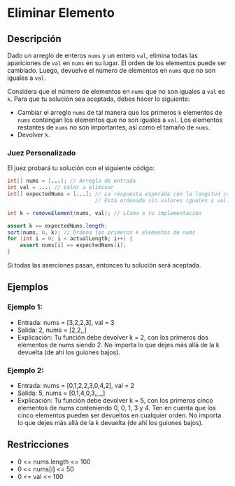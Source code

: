# Eliminar Elemento

## Descripción

Dado un arreglo de enteros `nums` y un entero `val`, elimina todas las apariciones de `val` en `nums` en su lugar. El orden de los elementos puede ser cambiado. Luego, devuelve el número de elementos en `nums` que no son iguales a `val`.

Considera que el número de elementos en `nums` que no son iguales a `val` es `k`. Para que tu solución sea aceptada, debes hacer lo siguiente:

- Cambiar el arreglo `nums` de tal manera que los primeros `k` elementos de `nums` contengan los elementos que no son iguales a `val`. Los elementos restantes de `nums` no son importantes, así como el tamaño de `nums`.
- Devolver `k`.

### Juez Personalizado

El juez probará tu solución con el siguiente código:

```java
int[] nums = [...]; // Arreglo de entrada
int val = ...; // Valor a eliminar
int[] expectedNums = [...]; // La respuesta esperada con la longitud correcta.
                            // Está ordenada sin valores iguales a val.

int k = removeElement(nums, val); // Llama a tu implementación

assert k == expectedNums.length;
sort(nums, 0, k); // Ordena los primeros k elementos de nums
for (int i = 0; i < actualLength; i++) {
    assert nums[i] == expectedNums[i];
}
```

Si todas las aserciones pasan, entonces tu solución será aceptada.

## Ejemplos

### Ejemplo 1:

- Entrada: nums = [3,2,2,3], val = 3
- Salida: 2, nums = [2,2,_,_]
- Explicación: Tu función debe devolver k = 2, con los primeros dos elementos de nums siendo 2. No importa lo que dejes más allá de la k devuelta (de ahí los guiones bajos).

### Ejemplo 2:

- Entrada: nums = [0,1,2,2,3,0,4,2], val = 2
- Salida: 5, nums = [0,1,4,0,3,_,_,_]
- Explicación: Tu función debe devolver k = 5, con los primeros cinco elementos de nums conteniendo 0, 0, 1, 3 y 4. Ten en cuenta que los cinco elementos pueden ser devueltos en cualquier orden. No importa lo que dejes más allá de la k devuelta (de ahí los guiones bajos).

## Restricciones

- 0 <= nums.length <= 100
- 0 <= nums[i] <= 50
- 0 <= val <= 100